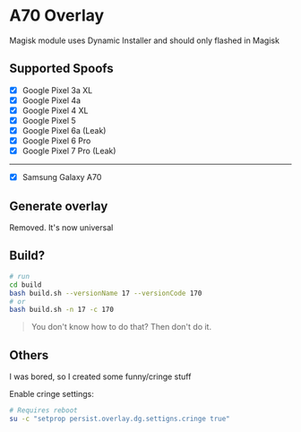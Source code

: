 # A70 Overlay

Magisk module uses Dynamic Installer and should only flashed in Magisk

## Supported Spoofs

- [x] Google Pixel 3a XL
- [x] Google Pixel 4a
- [x] Google Pixel 4 XL
- [x] Google Pixel 5
- [x] Google Pixel 6a (Leak)
- [x] Google Pixel 6 Pro
- [x] Google Pixel 7 Pro (Leak)

---

- [x] Samsung Galaxy A70

## Generate overlay

Removed. It's now universal

## Build?

```bash
# run
cd build
bash build.sh --versionName 17 --versionCode 170
# or
bash build.sh -n 17 -c 170
```

> You don't know how to do that? Then don't do it.

## Others

I was bored, so I created some funny/cringe stuff

Enable cringe settings:

```bash
# Requires reboot
su -c "setprop persist.overlay.dg.settigns.cringe true"
```
